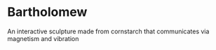 # Bartholomew
An interactive sculpture made from cornstarch that communicates via magnetism and vibration

